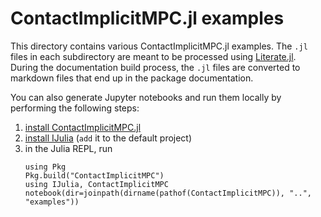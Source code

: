 # ContactImplicitMPC.jl examples

This directory contains various ContactImplicitMPC.jl examples.
The `.jl` files in each subdirectory are meant to be processed using [Literate.jl](https://github.com/fredrikekre/Literate.jl).
During the documentation build process, the `.jl` files are converted to markdown
files that end up in the package documentation.

You can also generate Jupyter notebooks and run them locally by performing the following steps:

1. [install ContactImplicitMPC.jl](https://github.com/thowell/ContactImplicitMPC.jl)
2. [install IJulia](https://github.com/JuliaLang/IJulia.jl) (`add` it to the default project)
3. in the Julia REPL, run
   ```
   using Pkg
   Pkg.build("ContactImplicitMPC")
   using IJulia, ContactImplicitMPC
   notebook(dir=joinpath(dirname(pathof(ContactImplicitMPC)), "..", "examples"))
   ```


